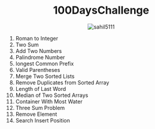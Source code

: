 <h1 align="center"> 100DaysChallenge </h1>

<p align="center"> <img src="https://komarev.com/ghpvc/?username=sahil5111&label=Profile%20views&color=0e75b6&style=flat" alt="sahil5111" /> </p>

001.  Roman to Integer
002.  Two Sum
003.  Add Two Numbers
004.  Palindrome Number
005.  longest Common Prefix
006.  Valid Parentheses
007.  Merge Two Sorted Lists
008.  Remove Duplicates from Sorted Array
009.  Length of Last Word
010.  Median of Two Sorted Arrays
011.  Container With Most Water
012.  Three Sum Problem
013.  Remove Element
014.  Search Insert Position <!-- started using nodemon from here -->